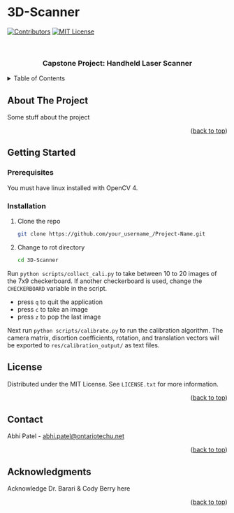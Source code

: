 # 3D-Scanner
<!---

To collect images for camera calibration, run the following code in the `3D-Scanner/` directory:

`python scripts/collect_cali.py`


To calibrate the camera, run the following code in `3D-Scanner/` directory:

`python scripts/calibrate.py`

-->


<div id="top"></div>

<!-- PROJECT SHIELDS -->
<!--
*** I'm using markdown "reference style" links for readability.
*** Reference links are enclosed in brackets [ ] instead of parentheses ( ).
*** See the bottom of this document for the declaration of the reference variables
*** for contributors-url, forks-url, etc. This is an optional, concise syntax you may use.
*** https://www.markdownguide.org/basic-syntax/#reference-style-links
-->
[![Contributors][contributors-shield]][contributors-url] 
[![MIT License][license-shield]][license-url]

<!-- PROJECT LOGO -->
<br />
<div align="center">
<!--
  <a href="https://github.com/othneildrew/Best-README-Template">
    <img src="images/logo.png" alt="Logo" width="80" height="80">
  </a>
-->
  <h3 align="center">Capstone Project: Handheld Laser Scanner</h3>
</div>

<!-- TABLE OF CONTENTS -->
<details>
  <summary>Table of Contents</summary>
  <ol>
    <li><a href="#about-the-project">About The Project</a></li>
    <li><a href="#getting-started">Getting Started</a></li>
    <li><a href="#usage">Usage</a></li>
    <li><a href="#license">License</a></li>
    <li><a href="#contact">Contact</a></li>
    <li><a href="#acknowledgments">Acknowledgments</a></li>
  </ol>
</details>



<!-- ABOUT THE PROJECT -->
## About The Project

<!--- [![Product Name Screen Shot][product-screenshot]](https://example.com) -->

Some stuff about the project

<p align="right">(<a href="#top">back to top</a>)</p>

<!-- GETTING STARTED -->
## Getting Started


### Prerequisites

You must have linux installed with OpenCV 4.

### Installation

1. Clone the repo
   ```sh
   git clone https://github.com/your_username_/Project-Name.git
   ```
2. Change to rot directory
   ```sh
   cd 3D-Scanner
   ```
 

Run `python scripts/collect_cali.py` to take between 10 to 20 images of the 7x9 checkerboard. If another checkerboard is used, change the `CHECKERBOARD` variable in the script.

- press `q` to quit the application
- press `c` to take an image
- press `z` to pop the last image

Next run `python scripts/calibrate.py` to run the calibration algorithm. The camera matrix, disortion coefficients, rotation, and translation vectors will be exported to `res/calibration_output/` as text files.

<!-- LICENSE -->
## License

Distributed under the MIT License. See `LICENSE.txt` for more information.

<p align="right">(<a href="#top">back to top</a>)</p>

<!-- CONTACT -->
## Contact

Abhi Patel - abhi.patel@ontariotechu.net

<p align="right">(<a href="#top">back to top</a>)</p>


<!-- ACKNOWLEDGMENTS -->
## Acknowledgments

Acknowledge Dr. Barari & Cody Berry here

<p align="right">(<a href="#top">back to top</a>)</p>

<!-- MARKDOWN LINKS & IMAGES -->
<!-- https://www.markdownguide.org/basic-syntax/#reference-style-links -->
[contributors-shield]: https://img.shields.io/github/contributors/B33Boy/3D-Scanner.svg?style=for-the-badge
[contributors-url]: https://github.com/B33Boy/3D-Scanner/graphs/contributors
[license-shield]: https://img.shields.io/github/license/B33Boy/3D-Scanner.svg?style=for-the-badge
[license-url]: https://github.com/B33Boy/3D-Scanner/blob/main/LICENSE.txt

